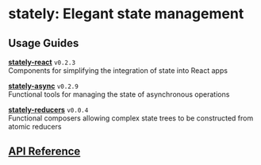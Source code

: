 # stately: Elegant state management

## Usage Guides
**[stately-react](https://github.com/hiebj/stately/tree/master/stately-react)** `v0.2.3`  
Components for simplifying the integration of state into React apps

**[stately-async](https://github.com/hiebj/stately/tree/master/stately-async)** `v0.2.9`  
Functional tools for managing the state of asynchronous operations

**[stately-reducers](https://github.com/hiebj/stately/tree/master/stately-reducers)** `v0.0.4`  
Functional composers allowing complex state trees to be constructed from atomic reducers

## [API Reference](https://hiebj.github.io/stately/)
